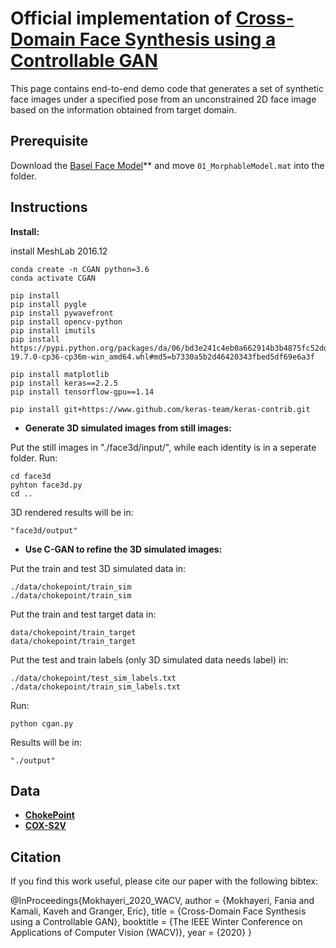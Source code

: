 Official implementation of  **[Cross-Domain Face Synthesis using a Controllable GAN](http://openaccess.thecvf.com/content_WACV_2020/html/Mokhayeri_Cross-Domain_Face_Synthesis_using_a_Controllable_GAN_WACV_2020_paper.html)**
===========

This page contains end-to-end demo code that generates a set of synthetic face images under a specified pose from an unconstrained 2D face image based on the information obtained from target domain.  

## Prerequisite

Download the [Basel Face Model](https://faces.dmi.unibas.ch/bfm/)** and move `01_MorphableModel.mat` into the folder.

## Instructions
__Install:__

install MeshLab 2016.12

```
conda create -n CGAN python=3.6
conda activate CGAN

pip install 
pip install pygle
pip install pywavefront
pip install opencv-python
pip install imutils
pip install  https://pypi.python.org/packages/da/06/bd3e241c4eb0a662914b3b4875fc52dd176a9db0d4a2c915ac2ad8800e9e/dlib-19.7.0-cp36-cp36m-win_amd64.whl#md5=b7330a5b2d46420343fbed5df69e6a3f

pip install matplotlib
pip install keras==2.2.5
pip install tensorflow-gpu==1.14

pip install git+https://www.github.com/keras-team/keras-contrib.git
```

- **Generate 3D simulated images from still images:**

Put the still images in "./face3d/input/", while each identity is in a seperate folder.
Run:
```
cd face3d
pyhton face3d.py
cd ..
```
3D rendered results will be in:

```
"face3d/output"
```

- **Use C-GAN to refine the 3D simulated images:**

Put the train and test 3D simulated data in:
```
./data/chokepoint/train_sim
./data/chokepoint/train_sim
```

Put the train and test target data in:
```
data/chokepoint/train_target
data/chokepoint/train_target
```

Put the test and train labels (only 3D simulated data needs label) in:

```
./data/chokepoint/test_sim_labels.txt
./data/chokepoint/train_sim_labels.txt
```

Run:
```
python cgan.py
```

Results will be in:
```
"./output"
```

## Data

- **[ChokePoint](http://arma.sourceforge.net/chokepoint/)** 
- **[COX-S2V](http://vipl.ict.ac.cn/view_database.php?id=3)** 

## Citation

If you find this work useful, please cite our paper with the following bibtex:


@InProceedings{Mokhayeri_2020_WACV,
author = {Mokhayeri, Fania and Kamali, Kaveh and Granger, Eric},
title = {Cross-Domain Face Synthesis using a Controllable GAN},
booktitle = {The IEEE Winter Conference on Applications of Computer Vision (WACV)},
year = {2020}
}
